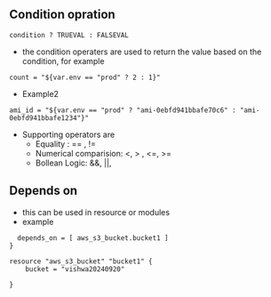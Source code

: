 ## Condition opration
```
condition ? TRUEVAL : FALSEVAL

```
* the condition operaters are used to return the value based on the condition, for example 
```
count = "${var.env == "prod" ? 2 : 1}"
```
* Example2
```
ami_id = "${var.env == "prod" ? "ami-0ebfd941bbafe70c6" : "ami-0ebfd941bbafe1234"}"
```
* Supporting operators are 
    * Equality : == , !=
    * Numerical comparision: <, > , <=, >=
    * Bollean Logic: &&, ||,  


## Depends on 
* this can be used in resource or modules
* example
```
  depends_on = [ aws_s3_bucket.bucket1 ]
}

resource "aws_s3_bucket" "bucket1" {
    bucket = "vishwa20240920"
  
}
```
